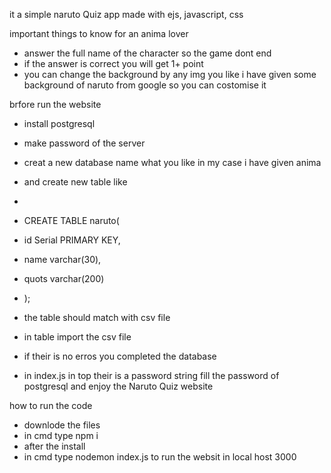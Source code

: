 it a simple naruto Quiz app made with ejs, javascript, css

important things to know for an anima lover
- answer the full name of the character so the game dont end
- if the answer is correct you will get 1+ point
- you can change the background by any img you like i have given some background of naruto from google so you can costomise it



brfore run the website
- install postgresql
- make password of the server
- creat a new database name what you like in my case i have given anima
- and create new table like

- 
- CREATE TABLE naruto(
- id Serial PRIMARY KEY,
- name varchar(30),
- quots varchar(200)
- );


- the table should match with csv file
- in table import the csv file
- if their is no erros  you completed the database

- in index.js in top their is a password string fill the password of postgresql and enjoy the Naruto Quiz website



how to run the code
- downlode the files
- in cmd type npm i
- after the install
- in cmd type nodemon index.js to run the websit in local host 3000


 
